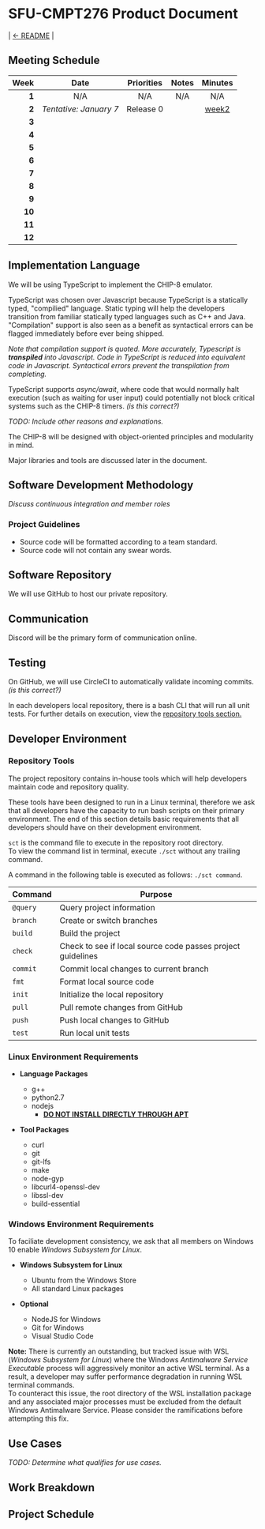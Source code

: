 # SFU-CMPT276 Product Document

| [<- README](../../README.md) |

## Meeting Schedule

|Week|Date|Priorities|Notes|Minutes|
|---:|:---:|:---:|:---:|:---:|
|**1**|N/A|N/A|N/A|N/A|
|**2**|*Tentative: January 7*|Release 0| |[week2](meeting-minutes/week2.md)|
|**3**| | | | |
|**4**| | | | |
|**5**| | | | |
|**6**| | | | |
|**7**| | | | |
|**8**| | | | |
|**9**| | | | |
|**10**| | | | |
|**11**| | | | |
|**12**| | | | |

## Implementation Language

We will be using TypeScript to implement the CHIP-8 emulator.  

TypeScript was chosen over Javascript because TypeScript is a statically typed, "compilied" language. Static typing will help the developers transition from familiar statically typed languages such as C++ and Java. "Compilation" support is also seen as a benefit as syntactical errors can be flagged immediately before ever being shipped.  

*Note that compilation support is quoted. More accurately, Typescript is **transpiled** into Javascript. Code in TypeScript is reduced into equivalent code in Javascript. Syntactical errors prevent the transpilation from completing.*

TypeScript supports *async/await*, where code that would normally halt execution (such as waiting for user input) could potentially not block critical systems such as the CHIP-8 timers. *(is this correct?)*

*TODO: Include other reasons and explanations.*

The CHIP-8 will be designed with object-oriented principles and modularity in mind.

Major libraries and tools are discussed later in the document.

## Software Development Methodology

*Discuss continuous integration and member roles*

### Project Guidelines

- Source code will be formatted according to a team standard. 
- Source code will not contain any swear words.

## Software Repository

We will use GitHub to host our private repository.

## Communication

Discord will be the primary form of communication online.

## Testing

On GitHub, we will use CircleCI to automatically validate incoming commits.
*(is this correct?)*

In each developers local repository, there is a bash CLI that will run all unit tests. For further details on execution, view the [repository tools section.](#repository-tools)

## Developer Environment

### Repository Tools

The project repository contains in-house tools which will help developers maintain code and repository quality.  

These tools have been designed to run in a Linux terminal, therefore we ask that all developers have the capacity to run bash scripts on their primary environment. The end of this section details basic requirements that all developers should have on their development environment.

`sct` is the command file to execute in the repository root directory.  
To view the command list in terminal, execute `./sct` without any trailing command.  

A command in the following table is executed as follows: `./sct command`.  


<!--- I changed the purpose text for some commands to explicitly indicate that the  
commands work on the local repository --->

|Command|Purpose|
|-------|-------|
|`@query`|Query project information|
|`branch`|Create or switch branches|
|`build`|Build the project|
|`check`|Check to see if local source code passes project guidelines|
|`commit`|Commit local changes to current branch|
|`fmt`  |Format local source code|
|`init` |Initialize the local repository|
|`pull` |Pull remote changes from GitHub|
|`push` |Push local changes to GitHub|
|`test` |Run local unit tests|

### Linux Environment Requirements

- **Language Packages**
  - g++
  - python2.7
  - nodejs
    - [**DO NOT INSTALL DIRECTLY THROUGH APT**](https://github.com/nodesource/distributions/blob/master/README.md#deb)
  
- **Tool Packages**
  - curl
  - git
  - git-lfs
  - make
  - node-gyp
  - libcurl4-openssl-dev
  - libssl-dev
  - build-essential

### Windows Environment Requirements

To faciliate development consistency, we ask that all members on Windows 10 enable *Windows Subsystem for Linux*.

- **Windows Subsystem for Linux**
  - Ubuntu from the Windows Store
  - All standard Linux packages

- **Optional**
  - NodeJS for Windows
  - Git for Windows
  - Visual Studio Code

**Note:** There is currently an outstanding, but tracked issue with WSL (*Windows Subsystem for Linux*) where the Windows *Antimalware Service Executable* process will aggressively monitor an active WSL terminal. As a result, a developer may suffer performance degradation in running WSL terminal commands.  
To counteract this issue, the root directory of the WSL installation package and any associated major processes must be excluded from the default Windows Antimalware Service. Please consider the ramifications before attempting this fix.  

## Use Cases

*TODO: Determine what qualifies for use cases.*

## Work Breakdown

## Project Schedule 
